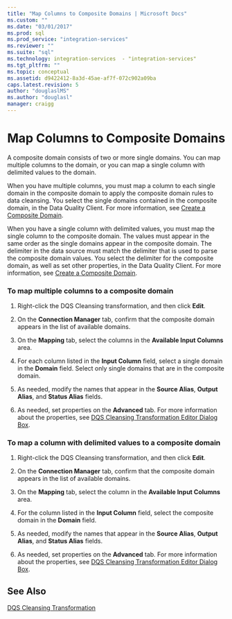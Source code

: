 ```yaml
---
title: "Map Columns to Composite Domains | Microsoft Docs"
ms.custom: ""
ms.date: "03/01/2017"
ms.prod: sql
ms.prod_service: "integration-services"
ms.reviewer: ""
ms.suite: "sql"
ms.technology: integration-services  - "integration-services"
ms.tgt_pltfrm: ""
ms.topic: conceptual
ms.assetid: d9422412-8a3d-45ae-af7f-072c902a09ba
caps.latest.revision: 5
author: "douglaslMS"
ms.author: "douglasl"
manager: craigg
---
```

# Map Columns to Composite Domains
  A composite domain consists of two or more single domains. You can map multiple columns to the domain, or you can map a single column with delimited values to the domain.  
  
 When you have multiple columns, you must map a column to each single domain in the composite domain to apply the composite domain rules to data cleansing. You select the single domains contained in the composite domain, in the Data Quality Client. For more information, see [Create a Composite Domain](../../../data-quality-services/create-a-composite-domain.md).  
  
 When you have a single column with delimited values, you must map the single column to the composite domain. The values must appear in the same order as the single domains appear in the composite domain. The delimiter in the data source must match the delimiter that is used to parse the composite domain values. You select the delimiter for the composite domain, as well as set other properties, in the Data Quality Client. For more information, see [Create a Composite Domain](../../../data-quality-services/create-a-composite-domain.md).  
  
### To map multiple columns to a composite domain  
  
1.  Right-click the DQS Cleansing transformation, and then click **Edit**.  
  
2.  On the **Connection Manager** tab, confirm that the composite domain appears in the list of available domains.  
  
3.  On the **Mapping** tab, select the columns in the **Available Input Columns** area.  
  
4.  For each column listed in the **Input Column** field, select a single domain in the **Domain** field. Select only single domains that are in the composite domain.  
  
5.  As needed, modify the names that appear in the **Source Alias**, **Output Alias**, and **Status Alias** fields.  
  
6.  As needed, set properties on the **Advanced** tab. For more information about the properties, see [DQS Cleansing Transformation Editor Dialog Box](../../../integration-services/data-flow/transformations/dqs-cleansing-transformation-editor-dialog-box.md).  
  
### To map a column with delimited values to a composite domain  
  
1.  Right-click the DQS Cleansing transformation, and then click **Edit**.  
  
2.  On the **Connection Manager** tab, confirm that the composite domain appears in the list of available domains.  
  
3.  On the **Mapping** tab, select the column in the **Available Input Columns** area.  
  
4.  For the column listed in the **Input Column** field, select the composite domain in the **Domain** field.  
  
5.  As needed, modify the names that appear in the **Source Alias**, **Output Alias**, and **Status Alias** fields.  
  
6.  As needed, set properties on the **Advanced** tab. For more information about the properties, see [DQS Cleansing Transformation Editor Dialog Box](../../../integration-services/data-flow/transformations/dqs-cleansing-transformation-editor-dialog-box.md).  
  
## See Also  
 [DQS Cleansing Transformation](../../../integration-services/data-flow/transformations/dqs-cleansing-transformation.md)  
  
  
